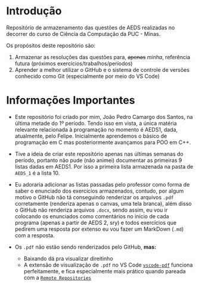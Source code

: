 # Introdução

Repositório de armazenamento das questões de AEDS realizadas no decorrer do curso de Ciência da Computação da PUC - Minas.

Os propósitos deste repositório são:

1. Armazenar as resoluções das questões para, ~~apenas~~ *minha*, referência futura (próximos exercícios/trabalhos/períodos)
2. Aprender a melhor utilizar o GitHub e o sistema de controle de versões conhecido como Git (especialmente por meio do VS Code)

# Informações Importantes

- Este repositório foi criado por mim, João Pedro Camargo dos Santos, na última metade do 1º período. Tendo isso em vista, a única matéria relevante relacionada à programação no momento é AEDS1, dada, atualmente, pelo Felipe. Inicialmente aprendemos o básico de programação em C mas posteriormente avançamos para POO em C++.

- Tive a ideia de criar este repositório apenas nas últimas semanas do período, portanto não pude (não animei) documentar as primeiras 9 listas dadas em AEDS1. Por isso a primeira lista armazenada na pasta de `AEDS_1` é a lista 10.

- Eu adoraria adicionar as listas passadas pelo professor como forma de saber o enunciado dos exercícios armazenados, contudo, por algum motivo o GitHub não tá conseguindo renderizar os arquivos `.pdf` corretamente (renderiza apenas o canvas, uma tela branca), além disso o GitHub não renderiza arquivos `.docx`, sendo assim, eu vou ir colocando os enunciados como comentários no início de cada programa (apenas a partir de AEDS 2, sry) e todos exercícios que pedirem uma resposta por extenso eu vou fazer um MarkDown (`.md`) com a resposta.

- Os `.pdf` não estão sendo renderizados pelo GitHub, **mas:** 
  - Baixando dá pra visualizar direitinho
  - A extensão de visualização de `.pdf` no VS Code [`vscode-pdf`](https://marketplace.visualstudio.com/items?itemName=tomoki1207.pdf) funciona perfeitamente, e fica especialmente mais prático quando pareada com a [`Remote Repositories`](https://marketplace.visualstudio.com/items?itemName=GitHub.remotehub)
